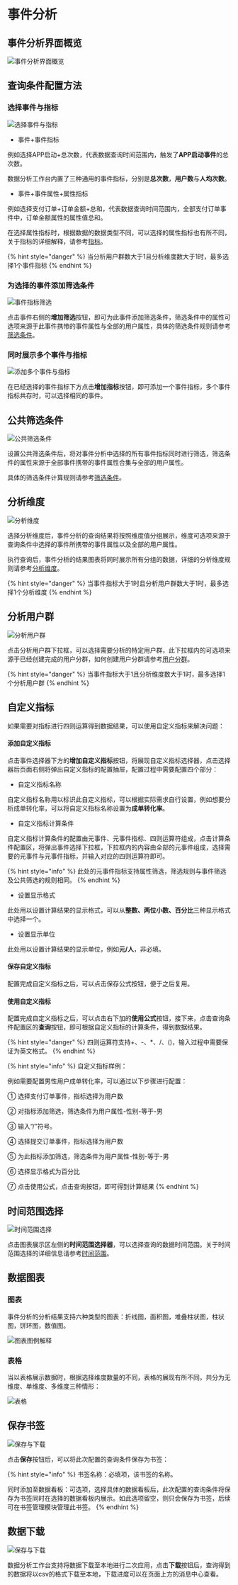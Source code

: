 # 事件分析

## 事件分析界面概览

![事件分析界面概览](../.gitbook/assets/事件分析界面.png)

## 查询条件配置方法

### 选择事件与指标

![选择事件与指标](../.gitbook/assets/选择事件与指标.gif)



* 事件+事件指标

例如选择APP启动+总次数，代表数据查询时间范围内，触发了**APP启动事件**的总次数。

数据分析工作台内置了三种通用的事件指标，分别是**总次数**，**用户数**与**人均次数**。

* 事件+事件属性+属性指标

例如选择支付订单+订单金额+总和，代表数据查询时间范围内，全部支付订单事件中，订单金额属性的属性值总和。

在选择属性指标时，根据数据的数据类型不同，可以选择的属性指标也有所不同，关于指标的详细解释，请参考[指标](../basic/indicators.md)。

{% hint style="danger" %}
当分析用户群数大于1且分析维度数大于1时，最多选择1个事件指标
{% endhint %}

### 为选择的事件添加筛选条件

![事件指标筛选](../.gitbook/assets/事件指标筛选.gif)

点击事件右侧的**增加筛选**按钮，即可为此事件添加筛选条件，筛选条件中的属性可选项来源于此事件携带的事件属性与全部的用户属性，具体的筛选条件规则请参考[筛选条件](../basic/filter.md)。

### 同时展示多个事件与指标

![添加多个事件与指标](../.gitbook/assets/添加多个事件与指标.gif)

在已经选择的事件指标下方点击**增加指标**按钮，即可添加一个事件指标，多个事件指标共存时，可以选择相同的事件。

## 公共筛选条件

![公共筛选条件](../.gitbook/assets/公共筛选条件.gif)

设置公共筛选条件后，将对事件分析中选择的所有事件指标同时进行筛选，筛选条件的属性来源于全部事件携带的事件属性合集与全部的用户属性。

具体的筛选条件计算规则请参考[筛选条件](../basic/filter.md)。

## 分析维度

![分析维度](../.gitbook/assets/分析维度.gif)

选择分析维度后，事件分析的查询结果将按照维度值分组展示，维度可选项来源于查询条件中选择的事件所携带的事件属性以及全部的用户属性。

执行查询后，事件分析的结果图表将同时展示所有分组的数据，详细的分析维度规则请参考[分析维度](../basic/dimension.md)。

{% hint style="danger" %}
当事件指标大于1时且分析用户群数大于1时，最多选择1个分析维度
{% endhint %}

## 分析用户群

![分析用户群](../.gitbook/assets/分析用户群.gif)

点击分析用户群下拉框，可以选择需要分析的特定用户群，此下拉框内的可选项来源于已经创建完成的用户分群，如何创建用户分群请参考[用户分群](../userdivision.md)。

{% hint style="danger" %}
当事件指标大于1且分析维度数大于1时，最多选择1个分析用户群
{% endhint %}

## 自定义指标

如果需要对指标进行四则运算得到数据结果，可以使用自定义指标来解决问题：

#### 添加自定义指标

点击事件选择器下方的**增加自定义指标**按钮，将展现自定义指标选择器，点击选择器后页面右侧将弹出自定义指标的配置抽屉，配置过程中需要配置四个部分：

* 自定义指标名称

自定义指标名称用以标识此自定义指标，可以根据实际需求自行设置，例如想要分析成单转化率，可以将自定义指标名称设置为**成单转化率**。

* 自定义指标计算条件

自定义指标计算条件的配置由元事件、元事件指标、四则运算符组成，点击计算条件配置区，将弹出事件选择下拉框，下拉框内的内容由全部的元事件组成，选择需要的元事件与元事件指标，并输入对应的四则运算符即可。

{% hint style="info" %}
此处的元事件指标支持属性筛选，筛选规则与事件筛选及公共筛选的规则相同。
{% endhint %}

* 设置显示格式

此处用以设置计算结果的显示格式，可以从**整数、两位小数、百分比**三种显示格式中选择一个。

* 设置显示单位

此处用以设置计算结果的显示单位，例如**元/人**，非必填。

#### 保存自定义指标

配置完成自定义指标之后，可以点击保存公式按钮，便于之后复用。

#### 使用自定义指标

配置完成自定义指标之后，可以点击右下加的**使用公式**按钮，接下来，点击查询条件配置区的**查询**按钮，即可根据自定义指标的计算条件，得到数据结果。

{% hint style="danger" %}
四则运算符支持+、-、\*、/、()，输入过程中需要保证为英文格式。
{% endhint %}

{% hint style="info" %}
自定义指标样例：

例如需要配置男性用户成单转化率，可以通过以下步骤进行配置：

① 选择支付订单事件，指标选择为用户数

② 对指标添加筛选，筛选条件为用户属性-性别-等于-男

③ 输入“/”符号。

④ 选择提交订单事件，指标选择为用户数

⑤ 为此指标添加筛选，筛选条件为用户属性-性别-等于-男

⑥ 选择显示格式为百分比

⑦ 点击使用公式，点击查询按钮，即可得到计算结果
{% endhint %}

## 时间范围选择

![时间范围选择](../.gitbook/assets/时间范围选择.png)

点击图表展示区左侧的**时间范围选择器**，可以选择查询的数据时间范围。关于时间范围选择的详细信息请参考[时间范围](../basic/timerange.md)。

## 数据图表

### 图表

事件分析的分析结果支持六种类型的图表：折线图，面积图，堆叠柱状图，柱状图，饼环图，数值图。

![图表图例解释](../.gitbook/assets/图表组合.png)

### 表格

当以表格展示数据时，根据选择维度数量的不同，表格的展现有所不同，共分为无维度、单维度、多维度三种情形：

![表格](../.gitbook/assets/表格与维度.gif)

## 保存书签

![保存与下载](../.gitbook/assets/保存与下载.png)

点击**保存**按钮后，可以将此次配置的查询条件保存为书签：

{% hint style="info" %}
书签名称：必填项，该书签的名称。

同时添加至数据看板：可选项，选择具体的数据看板后，此次配置的查询条件将保存为书签同时在选择的数据看板内展示。如此选项留空，则只会保存为书签，后续可在书签管理模块管理此书签。
{% endhint %}

## 数据下载

![保存与下载](../.gitbook/assets/保存与下载.png)

数据分析工作台支持将数据下载至本地进行二次应用，点击**下载**按钮后，查询得到的数据将以csv的格式下载至本地，下载进度可以在页面上方的消息中心查看。
